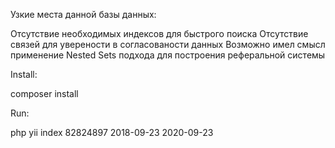 Узкие места данной базы данных:

Отсутствие необходимых индексов для быстрого поиска 
Отсутствие связей для уверености в согласованости данных
Возможно имел смысл применение Nested Sets подхода для построения реферальной системы

Install:

composer install 

Run: 

php yii index 82824897 2018-09-23 2020-09-23
